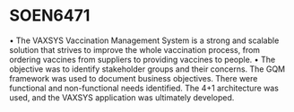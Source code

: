 # SOEN6471
•	The VAXSYS Vaccination Management System is a strong and scalable solution that strives to improve the whole vaccination process, from ordering vaccines from suppliers to providing vaccines to people.
•	The objective was to identify stakeholder groups and their concerns. The GQM framework was used to document business objectives. There were functional and non-functional needs identified. The 4+1 architecture was used, and the VAXSYS application was ultimately developed.
